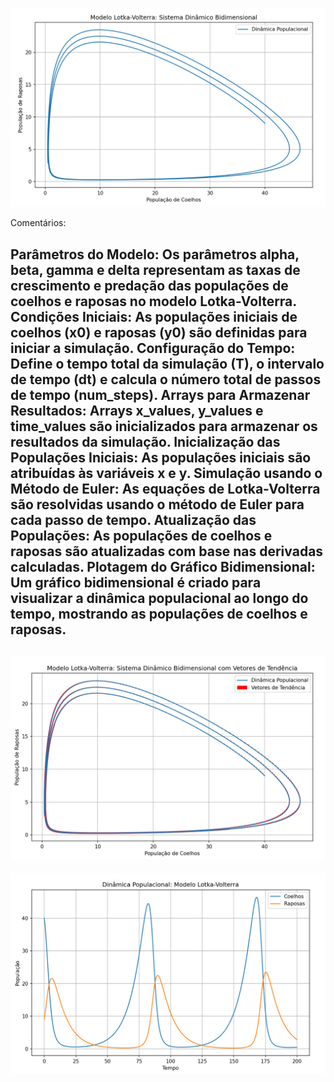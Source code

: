 ![Alt text](image.png)

Comentários:

Parâmetros do Modelo: Os parâmetros alpha, beta, gamma e delta representam as taxas de crescimento e predação das populações de coelhos e raposas no modelo Lotka-Volterra.
Condições Iniciais: As populações iniciais de coelhos (x0) e raposas (y0) são definidas para iniciar a simulação.
Configuração do Tempo: Define o tempo total da simulação (T), o intervalo de tempo (dt) e calcula o número total de passos de tempo (num_steps).
Arrays para Armazenar Resultados: Arrays x_values, y_values e time_values são inicializados para armazenar os resultados da simulação.
Inicialização das Populações Iniciais: As populações iniciais são atribuídas às variáveis x e y.
Simulação usando o Método de Euler: As equações de Lotka-Volterra são resolvidas usando o método de Euler para cada passo de tempo.
Atualização das Populações: As populações de coelhos e raposas são atualizadas com base nas derivadas calculadas.
Plotagem do Gráfico Bidimensional: Um gráfico bidimensional é criado para visualizar a dinâmica populacional ao longo do tempo, mostrando as populações de coelhos e raposas.
-----
![Alt text](image-1.png)
-----
![Alt text](image-2.png)
